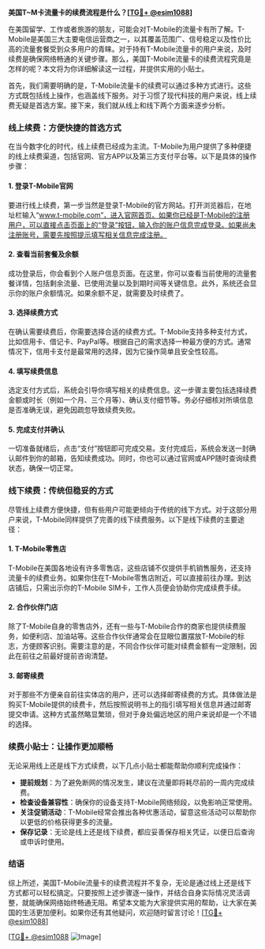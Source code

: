 **美国T~M卡流量卡的续费流程是什么？[[TG💪+ @esim1088](https://t.me/s/esim1088)]**

在美国留学、工作或者旅游的朋友，可能会对T-Mobile的流量卡有所了解。T-Mobile是美国三大主要电信运营商之一，以其覆盖范围广、信号稳定以及性价比高的流量套餐受到众多用户的青睐。对于持有T-Mobile流量卡的用户来说，及时续费是确保网络畅通的关键步骤。那么，美国T-Mobile流量卡的续费流程究竟是怎样的呢？本文将为你详细解读这一过程，并提供实用的小贴士。

首先，我们需要明确的是，T-Mobile流量卡的续费可以通过多种方式进行。这些方式既包括线上操作，也涵盖线下服务。对于习惯了现代科技的用户来说，线上续费无疑是首选方案。接下来，我们就从线上和线下两个方面来逐步分析。

### **线上续费：方便快捷的首选方式**

在当今数字化的时代，线上续费已经成为主流。T-Mobile为用户提供了多种便捷的线上续费渠道，包括官网、官方APP以及第三方支付平台等。以下是具体的操作步骤：

#### **1. 登录T-Mobile官网**
要进行线上续费，第一步当然是登录T-Mobile的官方网站。打开浏览器后，在地址栏输入“www.t-mobile.com”，进入官网首页。如果你已经是T-Mobile的注册用户，可以直接点击页面上的“登录”按钮，输入你的账户信息完成登录。如果尚未注册账号，需要先按照提示填写相关信息完成注册。

#### **2. 查看当前套餐及余额**
成功登录后，你会看到个人账户信息页面。在这里，你可以查看当前使用的流量套餐详情，包括剩余流量、已使用流量以及到期时间等关键信息。此外，系统还会显示你的账户余额情况。如果余额不足，就需要及时续费了。

#### **3. 选择续费方式**
在确认需要续费后，你需要选择合适的续费方式。T-Mobile支持多种支付方式，比如信用卡、借记卡、PayPal等。根据自己的需求选择一种最方便的方式。通常情况下，信用卡支付是最常用的选择，因为它操作简单且安全性较高。

#### **4. 填写续费信息**
选定支付方式后，系统会引导你填写相关的续费信息。这一步骤主要包括选择续费金额或时长（例如一个月、三个月等）、确认支付细节等。务必仔细核对所填信息是否准确无误，避免因疏忽导致续费失败。

#### **5. 完成支付并确认**
一切准备就绪后，点击“支付”按钮即可完成交易。支付完成后，系统会发送一封确认邮件到你的邮箱，告知续费成功。同时，你也可以通过官网或APP随时查询续费状态，确保一切正常。

### **线下续费：传统但稳妥的方式**

尽管线上续费方便快捷，但有些用户可能更倾向于传统的线下方式。对于这部分用户来说，T-Mobile同样提供了完善的线下续费服务。以下是线下续费的主要途径：

#### **1. T-Mobile零售店**
T-Mobile在美国各地设有许多零售店，这些店铺不仅提供手机销售服务，还支持流量卡的续费业务。如果你住在T-Mobile零售店附近，可以直接前往办理。到达店铺后，只需出示你的T-Mobile SIM卡，工作人员便会协助你完成续费手续。

#### **2. 合作伙伴门店**
除了T-Mobile自身的零售店外，还有一些与T-Mobile合作的商家也提供续费服务，如便利店、加油站等。这些合作伙伴通常会在显眼位置摆放T-Mobile的标志，方便顾客识别。需要注意的是，不同合作伙伴可能对续费金额有一定限制，因此在前往之前最好提前咨询清楚。

#### **3. 邮寄续费**
对于那些不方便亲自前往实体店的用户，还可以选择邮寄续费的方式。具体做法是购买T-Mobile提供的续费卡，然后按照说明书上的指引填写相关信息并通过邮寄提交申请。这种方式虽然略显繁琐，但对于身处偏远地区的用户来说却是一个不错的选择。

### **续费小贴士：让操作更加顺畅**

无论采用线上还是线下方式续费，以下几点小贴士都能帮助你顺利完成操作：

- **提前规划**：为了避免断网的情况发生，建议在流量即将耗尽前的一周内完成续费。
- **检查设备兼容性**：确保你的设备支持T-Mobile网络频段，以免影响正常使用。
- **关注促销活动**：T-Mobile经常会推出各种优惠活动，留意这些活动可以帮助你以更低的价格获得更多的流量。
- **保存记录**：无论是线上还是线下续费，都应妥善保存相关凭证，以便日后查询或申诉时使用。

### **结语**

综上所述，美国T-Mobile流量卡的续费流程并不复杂，无论是通过线上还是线下方式都可以轻松搞定。只要按照上述步骤逐一操作，并结合自身实际情况灵活调整，就能确保网络始终畅通无阻。希望本文能为大家提供实用的帮助，让大家在美国的生活更加便利。如果你还有其他疑问，欢迎随时留言讨论！[[TG💪+ @esim1088](https://t.me/s/esim1088)]

[[TG💪+ @esim1088](https://t.me/s/esim1088) ![Image](https://i.postimg.cc/4NQfJmqS/Snipaste-2025-05-13-00-14-12.png)]
